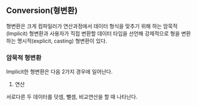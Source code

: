 ## Conversion(형변환)

형변환은 크게 컴파일러가 연산과정에서 데이터 형식을 맞추기 위해 하는 암묵적(Implicit) 형변환과 사용자가 직접 변환할 데이터 타입을 선언해 강제적으로 형을 변환하는 명시적(explicit, casting) 형변환이 있다.

### 암묵적 형변환

Implicit한 형변환은 다음 2가지 경우에 일어난다.

1) 연산

서로다른 두 데이터를 덧셈, 뺄셈, 비교연산을 할 때 나타난다.

